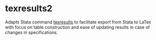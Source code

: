 # texresults2
Adapts Stata command <a href="https://github.com/acarril/texresults" target="_blank">texresults</a>
 to facilitate export from Stata to LaTex with focus on table construction and ease of updating results in case of changes in specifications.
